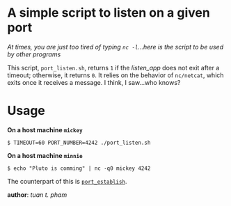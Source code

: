 A simple script to listen on a given port
=========================================
*At times, you are just too tired of typing `nc -l`...here is the script
to be used by other programs*

This script, `port_listen.sh`, returns `1` if the *listen_app* does
not exit after a timeout; otherwise, it returns `0`. It relies on the
behavior of `nc/netcat`, which exits once it receives a message. I think,
I saw...who knows?

Usage
=====
**On a host machine `mickey`**
```
$ TIMEOUT=60 PORT_NUMBER=4242 ./port_listen.sh
```

**On a host machine `minnie`**
```
$ echo "Pluto is comming" | nc -q0 mickey 4242
```


The counterpart of this is [`port_establish`][0].

__author__: *tuan t. pham*


[0]: https://github.com/neofob/port_establish
